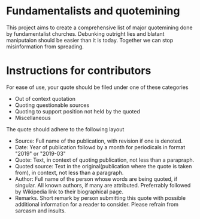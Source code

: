 # Fundamentalists and quotemining

This project aims to create a comprehensive list of major quotemining done by fundamentalist churches.
Debunking outright lies and blatant maniputaion should be easier than it is today. Together we can stop misinformation from spreading.


# Instructions for contributors

For ease of use, your quote should be filed under one of these categories
* Out of context quotation
* Quoting questionable sources
* Quoting to support position not held by the quoted
* Miscellaneous 

The quote should adhere to the following layout

* Source: Full name of the publication, with revision if one is denoted.
* Date: Year of publication followd by a month for periodicals in format "2019" or "2019-03"
* Quote: Text, in context of quoting publication, not less than a parapraph. 
* Quoted source: Text in the original(publication where the quote is taken from), in context, not less than a paragraph.
* Author: Full name of the person whose words are being quoted, if singular. All known authors, if many are attributed. Preferrably followed by Wikipedia link to their biographical page. 
* Remarks. Short remark by person submitting this quote with possible additional information for a reader to consider. Please refrain from sarcasm and insults.

